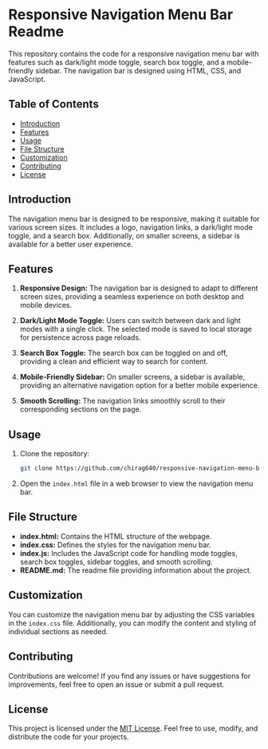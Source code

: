 # Responsive Navigation Menu Bar Readme

This repository contains the code for a responsive navigation menu bar with features such as dark/light mode toggle, search box toggle, and a mobile-friendly sidebar. The navigation bar is designed using HTML, CSS, and JavaScript.

## Table of Contents

- [Introduction](#introduction)
- [Features](#features)
- [Usage](#usage)
- [File Structure](#file-structure)
- [Customization](#customization)
- [Contributing](#contributing)
- [License](#license)

## Introduction

The navigation menu bar is designed to be responsive, making it suitable for various screen sizes. It includes a logo, navigation links, a dark/light mode toggle, and a search box. Additionally, on smaller screens, a sidebar is available for a better user experience.

## Features

1. **Responsive Design:** The navigation bar is designed to adapt to different screen sizes, providing a seamless experience on both desktop and mobile devices.

2. **Dark/Light Mode Toggle:** Users can switch between dark and light modes with a single click. The selected mode is saved to local storage for persistence across page reloads.

3. **Search Box Toggle:** The search box can be toggled on and off, providing a clean and efficient way to search for content.

4. **Mobile-Friendly Sidebar:** On smaller screens, a sidebar is available, providing an alternative navigation option for a better mobile experience.

5. **Smooth Scrolling:** The navigation links smoothly scroll to their corresponding sections on the page.

## Usage

1. Clone the repository:

    ```bash
    git clone https://github.com/chirag640/responsive-navigation-menu-bar.git
    ```

2. Open the `index.html` file in a web browser to view the navigation menu bar.

## File Structure

- **index.html:** Contains the HTML structure of the webpage.
- **index.css:** Defines the styles for the navigation menu bar.
- **index.js:** Includes the JavaScript code for handling mode toggles, search box toggles, sidebar toggles, and smooth scrolling.
- **README.md:** The readme file providing information about the project.

## Customization

You can customize the navigation menu bar by adjusting the CSS variables in the `index.css` file. Additionally, you can modify the content and styling of individual sections as needed.

## Contributing

Contributions are welcome! If you find any issues or have suggestions for improvements, feel free to open an issue or submit a pull request.

## License

This project is licensed under the [MIT License](LICENSE). Feel free to use, modify, and distribute the code for your projects.
